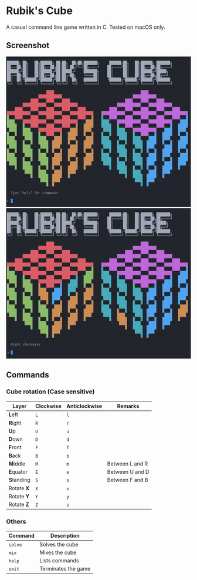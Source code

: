# Rubik's Cube

A casual command line game written in C. Tested on macOS only.

## Screenshot

![mix](screenshots/mix.gif)
![solve](screenshots/solve.gif)

## Commands

### Cube rotation (Case sensitive)

| Layer        | Clockwise | Anticlockwise | Remarks         |
|--------------|-----------|---------------|-----------------|
| **L**eft     | `L`       | `l`           |                 |
| **R**ight    | `R`       | `r`           |                 |
| **U**p       | `U`       | `u`           |                 |
| **D**own     | `D`       | `d`           |                 |
| **F**ront    | `F`       | `f`           |                 |
| **B**ack     | `B`       | `b`           |                 |
| **M**iddle   | `M`       | `m`           | Between L and R |
| **E**quator  | `E`       | `e`           | Between U and D |
| **S**tanding | `S`       | `s`           | Between F and B |
| Rotate **X** | `X`       | `x`           |                 |
| Rotate **Y** | `Y`       | `y`           |                 |
| Rotate **Z** | `Z`       | `z`           |                 |

### Others

| Command | Description         |
|---------|---------------------|
| `solve` | Solves the cube     |
| `mix`   | Mixes the cube      |
| `help`  | Lists commands      |
| `exit`  | Terminates the game |
